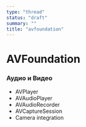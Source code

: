 ```yaml
---
type: "thread"
status: "draft"
summary: ""
title: "avfoundation"
---
```


# AVFoundation


### Аудио и Видео
- AVPlayer
- AVAudioPlayer
- AVAudioRecorder
- AVCaptureSession
- Camera integration


